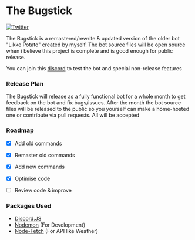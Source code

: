 # The Bugstick
[![Twitter](https://camo.githubusercontent.com/39cf1289b0217b9a89a83e2f8db0bcd68b6ddc4172431bd7d72bcb5f230ba6e1/68747470733a2f2f696d672e736869656c64732e696f2f62616467652f636f6e746163742d747769747465722d626c75652e737667)](https://twitter.com/bobsterjs)

The Bugstick is a remastered/rewrite & updated version of the older bot "Likke Potato" created by myself. The bot source files will be open source when i believe this project is complete and is good enough for public release.

You can join this [discord](https://discord.gg/78DMCjZatu) to test the bot and special non-release features

### Release Plan

The Bugstick will release as a fully functional bot for a whole month to get feedback on the bot and fix bugs/issues. After the month the bot source files will be released to the public so you yourself can make a home-hosted one or contribute via pull requests. All will be accepted
 
### Roadmap
- [x] Add old commands
- [x] Remaster old commands
- [x] Add new commands
- [x] Optimise code
- [ ] Review code & improve


### Packages Used
- [Discord.JS](https://discord.js.org/)
- [Nodemon](https://www.npmjs.com/package/nodemon) (For Development)
- [Node-Fetch](https://www.npmjs.com/package/node-fetch) (For API like Weather)

